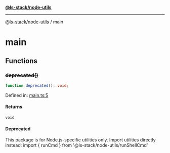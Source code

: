 [**@ls-stack/node-utils**](README.md)

---

[@ls-stack/node-utils](modules.md) / main

# main

## Functions

### ~~deprecated()~~

```ts
function deprecated(): void;
```

Defined in: [main.ts:5](https://github.com/lucasols/utils/blob/main/packages/node-utils/src/main.ts#L5)

#### Returns

`void`

#### Deprecated

This package is for Node.js-specific utilities only.
Import utilities directly instead: import { runCmd } from '@ls-stack/node-utils/runShellCmd'
